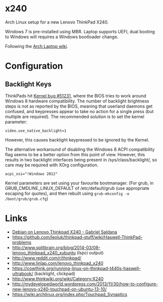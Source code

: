 x240
====
Arch Linux setup for a new Lenovo ThinkPad X240.

Windows 7 is pre-installed using MBR. Laptop supports UEFI, dual booting to Windows will requires a Windows bootloader change.

Following the [Arch Laptop wiki](https://wiki.archlinux.org/index.php/Laptop).

# Configuration
## Backlight Keys
ThinkPads hit [Kernel bug #51231](https://bugzilla.kernel.org/show_bug.cgi?id=51231), where the BIOS tries to work around Windows 8 hardware compatibility. The number of backlight brightness steps is not as reported by the BIOS, meaning that userland daemons get confused, and keypresses appear to take no action for a single press (but multiple are required).
The recommended solution is to set the kernel parameter:
```
video.use_native_backlight=1
```
However, this causes backlight keypressed to be ignored by the Kernel.

The alternative workaround of disabling the Windows 8 ACPI compatibility flag seems to be a better option from this point of view. However, this results in two backlight interfaces being present in /sys/class/backlight/, so care may be required with XOrg configuration.
```
acpi_osi="!Windows 2012"
```

Kernel parameters are set using your favourite bootmanager. (For grub, in GRUB_CMDLINE_LINUX_DEFAULT of /etc/default/grub (use appropriate escaping for quotes), and then rebuilt using `grub-mkconfig -o /boot/grub/grub.cfg`)



# Links
* [Debian on Lenovo Thinkpad X240 - Gabriel Saldana](http://blog.gabrielsaldana.org/debian-on-lenovo-thinkpad-x240/)
* https://github.com/leoluk/thinkpad-stuff/wiki/Haswell-ThinkPad-problems
* http://www.splitbrain.org/blog/2014-03/08-lenovo_thinkpad_x240_xubuntu (lspci output)
* http://www.reddit.com/r/thinkpad/
* http://www.linlap.com/lenovo_thinkpad_x240
* https://cowthink.org/running-linux-on-thinkpad-t440s-haswell-ultrabook/ (backlight, clickpad)
* http://www.thinkwiki.org/wiki/Category:X240
* http://mydevelopedworld.wordpress.com/2013/11/30/how-to-configure-new-lenovo-x240-touchpad-on-ubuntu-13-10/
* https://wiki.archlinux.org/index.php/Touchpad_Synaptics

